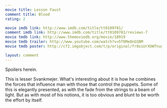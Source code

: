 ```yaml
---
movie title: Lesson Faust
comment title: Blood
rating: 2

movie imdb link: http://www.imdb.com/title/tt0109781/
comment imdb link: http://www.imdb.com/title/tt0109781/reviews-7
movie tmdb link: http://www.themoviedb.org/movie/18919
movie tmdb trailer: http://www.youtube.com/watch?v=5T6MeOnGSBM
movie tmdb poster: http://cf2.imgobject.com/t/p/original/fr8oiUrXUWTnugYJXVh739VV8NT.jpg

layout: comment
---
```


Spoilers herein.

This is lesser Svankmejer. What's interesting about it is how he combines the forces that influence man with those that control the puppets. Some of this is elegantly presented, as with the fade from the strings to a beam of light. But as with most of his notions, it is too obvious and blunt to be worth the effort by itself.